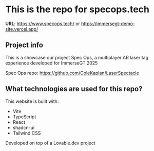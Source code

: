 # This is the repo for specops.tech

**URL**: https://www.specops.tech/ or https://immersegt-demo-site.vercel.app/

## Project info

This is a showcase our project Spec Ops, a multiplayer AR laser tag experience developed for ImmerseGT 2025

Spec Ops repo: https://github.com/ColeKaplan/LaserSpectacle

## What technologies are used for this repo?

This website is built with:

- Vite
- TypeScript
- React
- shadcn-ui
- Tailwind CSS

Developed on top of a Lovable.dev project
